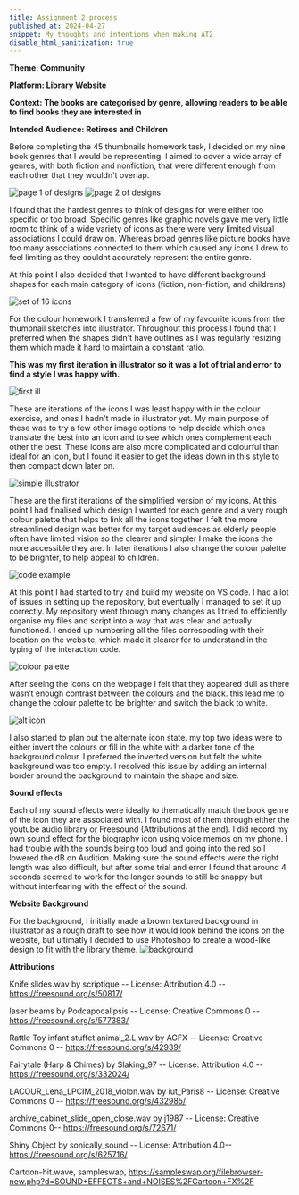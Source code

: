 ```yaml
---
title: Assignment 2 process
published_at: 2024-04-27
snippet: My thoughts and intentions when making AT2
disable_html_sanitization: true
---
```

**Theme: Community**

**Platform: Library Website**

**Context: The books are categorised by genre, allowing readers to be able to find books they are interested in**

**Intended Audience: Retirees and Children**

Before completing the 45 thumbnails homework task, I decided on my nine book genres that I would be representing. I aimed to cover a wide array of genres, with both fiction and nonfiction, that were different enough from each other that they wouldn't overlap. 

![page 1 of designs](/w06s2/thumbnail1.png)
![page 2 of designs](/w06s2/thumbnail2.png) 

I found that the hardest genres to think of designs for were either too specific or too broad. Specific genres like graphic novels gave me very little room to think of a wide variety of icons as there were very limited visual associations I could draw on. Whereas broad genres like picture books have too many associations connected to them which caused any icons I drew to feel limiting as they couldnt accurately represent the entire genre. 

At this point I also decided that I wanted to have different background shapes for each main category of icons (fiction, non-fiction, and childrens)

![set of 16 icons](/w07s2/Iconcolour.png)

For the colour homework I transferred a few of my favourite icons from the thumbnail sketches into illustrator. Throughout this process I found that I preferred when the shapes didn't have outlines as I was regularly resizing them which made it hard to maintain a constant ratio. 

**This was my first iteration in illustrator so it was a lot of trial and error to find a style I was happy with.**

![first ill](/progress_shots/Ill_1.png)

These are iterations of the icons I was least happy with in the colour exercise, and ones I hadn't made in illustrator yet. My main purpose of these was to try a few other image options to help decide which ones translate the best into an icon and to see which ones complement each other the best. 
These icons are also more complicated and colourful than ideal for an icon, but I found it easier to get the ideas down in this style to then compact down later on. 

![simple illustrator](/progress_shots/Initial_simp.png)

These are the first iterations of the simplified version of my icons. At this point I had finalised which design I wanted for each genre and a very rough colour palette that helps to link all the icons together. I felt the more streamlined design was better for my target audiences as elderly people often have limited vision so the clearer and simpler I make the icons the more accessible they are. In later iterations I also change the colour palette to be brighter, to help appeal to children. 

![code example](/progress_shots/code.png)

At this point I had started to try and build my website on VS code. I had a lot of issues in setting up the repository, but eventually I managed to set it up correctly. 
My repository went through many changes as I tried to efficiently organise my files and script into a way that was clear and actually functioned. I ended up numbering all the files correspoding with their location on the website, which made it clearer for to understand in the typing of the interaction code.

![colour palette](/progress_shots/palette.png)

After seeing the icons on the webpage I felt that they appeared dull as there wasn’t enough contrast between the colours and the black. this lead me to change the colour palette to be brighter and switch the black to white. 

![alt icon](/progress_shots/alt.png)

I also started to plan out the alternate icon state. my top two ideas were to either invert the colours or fill in the white with a darker tone of the background colour. I preferred the inverted version but felt the white background was too empty. I resolved this issue by adding an internal border around the background to maintain the shape and size. 

**Sound effects**

Each of my sound effects were ideally to thematically match the book genre of the icon they are associated with. 
I found most of them through either the youtube audio library or Freesound (Attributions at the end). I did record my own sound effect for the biography icon using voice memos on my phone. 
I had trouble with the sounds being too loud and going into the red so I lowered the dB on Audition. 
Making sure the sound effects were the right length was also difficult, but after some trial and error I found that around 4 seconds seemed to work for the longer sounds to still be snappy but without interfearing with the effect of the sound. 

**Website Background**

For the background, I initially made a brown textured background in illustrator as a rough draft to see how it would look behind the icons on the website, but ultimatly I decided to use Photoshop to create a wood-like design to fit with the library theme. 
![background](/progress_shots/back_IT.png)

**Attributions**

Knife slides.wav by scriptique -- License: Attribution 4.0 -- https://freesound.org/s/50817/

laser beams by Podcapocalipsis -- License: Creative Commons 0 -- https://freesound.org/s/577383/

Rattle Toy infant stuffet animal_2.L.wav by AGFX  -- License: Creative Commons 0 -- https://freesound.org/s/42939/

Fairytale (Harp & Chimes) by Slaking_97 -- License: Attribution 4.0 -- https://freesound.org/s/332024/

LACOUR_Lena_LPCIM_2018_violon.wav by iut_Paris8 -- License: Creative Commons 0 -- https://freesound.org/s/432985/

archive_cabinet_slide_open_close.wav by j1987 -- License: Creative Commons 0-- https://freesound.org/s/72671/

Shiny Object by sonically_sound -- License: Attribution 4.0-- https://freesound.org/s/625716/ 

Cartoon-hit.wave, sampleswap, https://sampleswap.org/filebrowser-new.php?d=SOUND+EFFECTS+and+NOISES%2FCartoon+FX%2F
